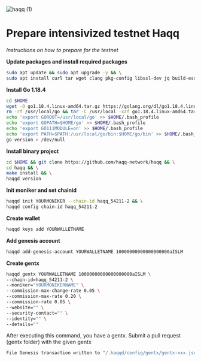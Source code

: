 ![haqq (1)](https://user-images.githubusercontent.com/104348282/188024190-b43f56d0-2dc6-4e4a-be0e-a7e9f615f751.png)
# Prepare intensivized testnet Haqq
*Instructions on how to prepare for the testnet*

**Update packages and install required packages**
```bash
sudo apt update && sudo apt upgrade -y && \
sudo apt install curl tar wget clang pkg-config libssl-dev jq build-essential bsdmainutils git make ncdu gcc git jq chrony liblz4-tool -y
```

**Install Go 1.18.4**
```bash
cd $HOME
wget -O go1.18.4.linux-amd64.tar.gz https://golang.org/dl/go1.18.4.linux-amd64.tar.gz
rm -rf /usr/local/go && tar -C /usr/local -xzf go1.18.4.linux-amd64.tar.gz && rm go1.18.4.linux-amd64.tar.gz
echo 'export GOROOT=/usr/local/go' >> $HOME/.bash_profile
echo 'export GOPATH=$HOME/go' >> $HOME/.bash_profile
echo 'export GO111MODULE=on' >> $HOME/.bash_profile
echo 'export PATH=$PATH:/usr/local/go/bin:$HOME/go/bin' >> $HOME/.bash_profile && . $HOME/.bash_profile
go version > /dev/null
```

**Install binary project**
```bash
cd $HOME && git clone https://github.com/haqq-network/haqq && \
cd haqq && \
make install && \
haqqd version
```

**Init moniker and set chainid**
```bash
haqqd init YOURMONIKER --chain-id haqq_54211-2 && \
haqqd config chain-id haqq_54211-2
```

**Create wallet**
```bash
haqqd keys add YOURWALLETNAME
```

**Add genesis account**
```bash
haqqd add-genesis-account YOURWALLETNAME 10000000000000000000aISLM
```

**Create gentx**
```bash
haqqd gentx YOURWALLETNAME 10000000000000000000aISLM \
--chain-id=haqq_54211-2 \
--moniker="YOURMONIKERNAME" \
--commission-max-change-rate 0.05 \
--commission-max-rate 0.20 \
--commission-rate 0.05 \
--website="" \
--security-contact="" \
--identity="" \
--details=""
```

After executing this command, you have a gentx. Submit a pull request (gentx folder) with the given gentx
```bash
File Genesis transaction written to "/.haqqd/config/gentx/gentx-xxx.json"
```







